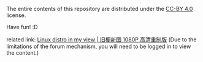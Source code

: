 The entire contents of this repository are distributed under the [CC-BY 4.0](https://creativecommons.org/licenses/by/4.0/deed.zh) license.

Have fun!   :D

related link: [Linux distro in my view | 旧梗新图 1080P 高清重制版](https://forum.suse.org.cn/t/topic/14184) (Due to the limitations of the forum mechanism, you will need to be logged in to view the content.)